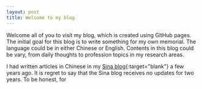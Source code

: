 ```yaml
---
layout: post
title: Welcome to my blog
---
```


Welcome all of you to visit my blog, which is created using GitHub pages. The initial goal for this blog is to write something for my own memorial. The language could be in either Chinese or English. Contents in this blog could be vary, from daily thoughts to profession topics in my research areas.

I had written articles in Chinese in my [Sina blog](http://blog.sina.com.cn/idamai){:target="blank"} a few years ago. It is regret to say that the Sina blog receives no updates for two years. To be honest, for 
